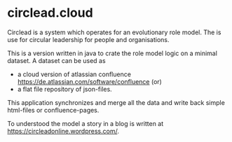 # circlead.cloud

Circlead is a system which operates for an evolutionary role model. The is use for circular leadership for people and organisations.

This is a version written in java to crate the role model logic on a minimal dataset. A dataset can be used as
* a cloud version of atlassian confluence https://de.atlassian.com/software/confluence (or)
* a flat file repository of json-files.

This application synchronizes and merge all the data and write back simple html-files or confluence-pages.

To understood the model a story in a blog is written at https://circleadonline.wordpress.com/.
